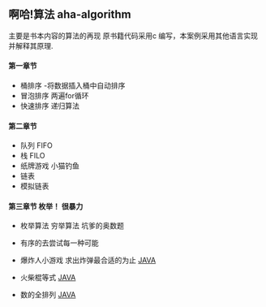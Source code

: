 ## 啊哈!算法  aha-algorithm

主要是书本内容的算法的再现
原书籍代码采用c 编写，本案例采用其他语言实现 并解释其原理.


#### 第一章节
* 桶排序 -将数据插入桶中自动排序  
* 冒泡排序  两遍for循环  
* 快速排序  递归算法  

#### 第二章节
* 队列 FIFO  
* 栈   FILO  
* 纸牌游戏 小猫钓鱼  
* 链表  
* 模拟链表

#### 第三章节 枚举！ 很暴力
* 枚举算法  穷举算法  坑爹的奥数题
* 有序的去尝试每一种可能  

* 爆炸人小游戏 求出炸弹最合适的为止  [JAVA](src/main/java/indi/hbn/algorithm/ahaalgorithm/chapter3/_1Bomber.java)
* 火柴棍等式 [JAVA](src/main/java/indi/hbn/algorithm/ahaalgorithm/chapter3/_2Matchstick.java)
* 数的全排列 [JAVA](src/main/java/indi/hbn/algorithm/ahaalgorithm/chapter3/_3FullPermutationofnumbers.java)


